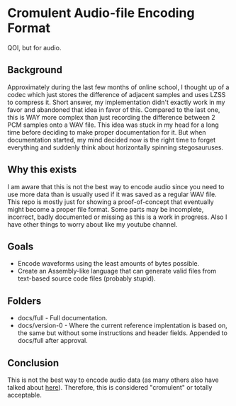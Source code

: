 # Cromulent Audio-file Encoding Format

QOI, but for audio.

## Background
Approximately during the last few months of online school, I thought up of a codec which just stores the difference of adjacent samples and uses LZSS to compress it. Short answer, my implementation didn't exactly work in my favor and abandoned that idea in favor of this. Compared to the last one, this is WAY more complex than just recording the difference between 2 PCM samples onto a WAV file. This idea was stuck in my head for a long time before deciding to make proper documentation for it. But when documentation started, my mind decided now is the right time to forget everything and suddenly think about horizontally spinning stegosauruses.

## Why this exists
I am aware that this is not the best way to encode audio since you need to use more data than is usually used if it was saved as a regular WAV file. This repo is mostly just for showing a proof-of-concept that eventually might become a proper file format. Some parts may be incomplete, incorrect, badly documented or missing as this is a work in progress. Also I have other things to worry about like my youtube channel.

## Goals
- Encode waveforms using the least amounts of bytes possible.
- Create an Assembly-like language that can generate valid files from text-based source code files (probably stupid).

## Folders
- docs/full - Full documentation.
- docs/version-0 - Where the current reference implentation is based on, the same but without some instructions and header fields. Appended to docs/full after approval.

## Conclusion
This is not the best way to encode audio data (as many others also have talked about [here](docs/attempts.md)). Therefore, this is considered "cromulent" or totally acceptable.